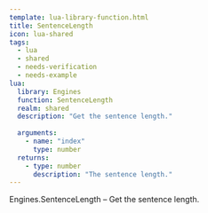 ```yaml
---
template: lua-library-function.html
title: SentenceLength
icon: lua-shared
tags:
  - lua
  - shared
  - needs-verification
  - needs-example
lua:
  library: Engines
  function: SentenceLength
  realm: shared
  description: "Get the sentence length."
  
  arguments:
    - name: "index"
      type: number
  returns:
    - type: number
      description: "The sentence length."
---
```


<div class="lua__search__keywords">
Engines.SentenceLength &#x2013; Get the sentence length.
</div>

